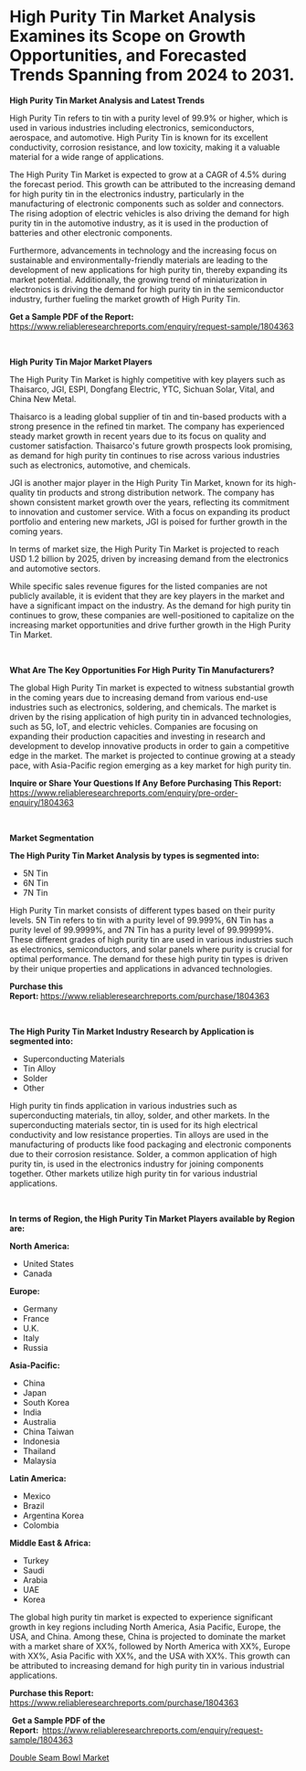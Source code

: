 <p><h1>High Purity Tin Market Analysis Examines its Scope on Growth Opportunities, and Forecasted Trends Spanning from 2024 to 2031.</h1></p><p><strong>High Purity Tin Market Analysis and Latest Trends</strong></p>
<p><p>High Purity Tin refers to tin with a purity level of 99.9% or higher, which is used in various industries including electronics, semiconductors, aerospace, and automotive. High Purity Tin is known for its excellent conductivity, corrosion resistance, and low toxicity, making it a valuable material for a wide range of applications.</p><p>The High Purity Tin Market is expected to grow at a CAGR of 4.5% during the forecast period. This growth can be attributed to the increasing demand for high purity tin in the electronics industry, particularly in the manufacturing of electronic components such as solder and connectors. The rising adoption of electric vehicles is also driving the demand for high purity tin in the automotive industry, as it is used in the production of batteries and other electronic components.</p><p>Furthermore, advancements in technology and the increasing focus on sustainable and environmentally-friendly materials are leading to the development of new applications for high purity tin, thereby expanding its market potential. Additionally, the growing trend of miniaturization in electronics is driving the demand for high purity tin in the semiconductor industry, further fueling the market growth of High Purity Tin.</p></p>
<p><strong>Get a Sample PDF of the Report:&nbsp;</strong> <a href="https://www.reliableresearchreports.com/enquiry/request-sample/1804363">https://www.reliableresearchreports.com/enquiry/request-sample/1804363</a></p>
<p>&nbsp;</p>
<p><strong>High Purity Tin Major Market Players</strong></p>
<p><p>The High Purity Tin Market is highly competitive with key players such as Thaisarco, JGI, ESPI, Dongfang Electric, YTC, Sichuan Solar, Vital, and China New Metal. </p><p>Thaisarco is a leading global supplier of tin and tin-based products with a strong presence in the refined tin market. The company has experienced steady market growth in recent years due to its focus on quality and customer satisfaction. Thaisarco's future growth prospects look promising, as demand for high purity tin continues to rise across various industries such as electronics, automotive, and chemicals. </p><p>JGI is another major player in the High Purity Tin Market, known for its high-quality tin products and strong distribution network. The company has shown consistent market growth over the years, reflecting its commitment to innovation and customer service. With a focus on expanding its product portfolio and entering new markets, JGI is poised for further growth in the coming years. </p><p>In terms of market size, the High Purity Tin Market is projected to reach USD 1.2 billion by 2025, driven by increasing demand from the electronics and automotive sectors. </p><p>While specific sales revenue figures for the listed companies are not publicly available, it is evident that they are key players in the market and have a significant impact on the industry. As the demand for high purity tin continues to grow, these companies are well-positioned to capitalize on the increasing market opportunities and drive further growth in the High Purity Tin Market.</p></p>
<p>&nbsp;</p>
<p><strong>What Are The Key Opportunities For High Purity Tin Manufacturers?</strong></p>
<p><p>The global High Purity Tin market is expected to witness substantial growth in the coming years due to increasing demand from various end-use industries such as electronics, soldering, and chemicals. The market is driven by the rising application of high purity tin in advanced technologies, such as 5G, IoT, and electric vehicles. Companies are focusing on expanding their production capacities and investing in research and development to develop innovative products in order to gain a competitive edge in the market. The market is projected to continue growing at a steady pace, with Asia-Pacific region emerging as a key market for high purity tin.</p></p>
<p><strong>Inquire or Share Your Questions If Any Before Purchasing This Report:</strong> <a href="https://www.reliableresearchreports.com/enquiry/pre-order-enquiry/1804363">https://www.reliableresearchreports.com/enquiry/pre-order-enquiry/1804363</a></p>
<p>&nbsp;</p>
<p><strong>Market Segmentation</strong></p>
<p><strong>The High Purity Tin Market Analysis by types is segmented into:</strong></p>
<p><ul><li>5N Tin</li><li>6N Tin</li><li>7N Tin</li></ul></p>
<p><p>High Purity Tin market consists of different types based on their purity levels. 5N Tin refers to tin with a purity level of 99.999%, 6N Tin has a purity level of 99.9999%, and 7N Tin has a purity level of 99.99999%. These different grades of high purity tin are used in various industries such as electronics, semiconductors, and solar panels where purity is crucial for optimal performance. The demand for these high purity tin types is driven by their unique properties and applications in advanced technologies.</p></p>
<p><strong>Purchase this Report:&nbsp;</strong><a href="https://www.reliableresearchreports.com/purchase/1804363">https://www.reliableresearchreports.com/purchase/1804363</a></p>
<p>&nbsp;</p>
<p><strong>The High Purity Tin Market Industry Research by Application is segmented into:</strong></p>
<p><ul><li>Superconducting Materials</li><li>Tin Alloy</li><li>Solder</li><li>Other</li></ul></p>
<p><p>High purity tin finds application in various industries such as superconducting materials, tin alloy, solder, and other markets. In the superconducting materials sector, tin is used for its high electrical conductivity and low resistance properties. Tin alloys are used in the manufacturing of products like food packaging and electronic components due to their corrosion resistance. Solder, a common application of high purity tin, is used in the electronics industry for joining components together. Other markets utilize high purity tin for various industrial applications.</p></p>
<p>&nbsp;</p>
<p><strong>In terms of Region, the High Purity Tin Market Players available by Region are:</strong></p>
<p>
    <p> <strong> North America: </strong>
        <ul>
            <li>United States</li>
            <li>Canada</li>
        </ul>
        </p> 
    <p> <strong> Europe: </strong>
        <ul>
            <li>Germany</li>
            <li>France</li>
            <li>U.K.</li>
            <li>Italy</li>
            <li>Russia</li>
        </ul>
        </p> 
    <p> <strong> Asia-Pacific: </strong>
        <ul>
            <li>China</li>
            <li>Japan</li>
            <li>South Korea</li>
            <li>India</li>
            <li>Australia</li>
            <li>China Taiwan</li>
            <li>Indonesia</li>
            <li>Thailand</li>
            <li>Malaysia</li>
        </ul>
        </p> 
    <p> <strong> Latin America: </strong>
        <ul>
            <li>Mexico</li>
            <li>Brazil</li>
            <li>Argentina Korea</li>
            <li>Colombia</li>
        </ul>
        </p> 
    <p> <strong> Middle East & Africa: </strong>
        <ul>
            <li>Turkey</li>
            <li>Saudi</li>
            <li>Arabia</li>
            <li>UAE</li>
            <li>Korea</li>
        </ul>
    </p>
    </p>
<p><p>The global high purity tin market is expected to experience significant growth in key regions including North America, Asia Pacific, Europe, the USA, and China. Among these, China is projected to dominate the market with a market share of XX%, followed by North America with XX%, Europe with XX%, Asia Pacific with XX%, and the USA with XX%. This growth can be attributed to increasing demand for high purity tin in various industrial applications.</p></p>
<p><strong>Purchase this Report: </strong><a href="https://www.reliableresearchreports.com/purchase/1804363">https://www.reliableresearchreports.com/purchase/1804363</a></p>
<p>&nbsp;<strong>Get a Sample PDF of the Report:&nbsp;&nbsp;</strong><a href="https://www.reliableresearchreports.com/enquiry/request-sample/1804363">https://www.reliableresearchreports.com/enquiry/request-sample/1804363</a></p>
<p><strong></strong></p>
<p><p><a href="https://gamy-alyssum-396.notion.site/Global-Double-Seam-Bowl-Market-by-Types-Applications-and-Major-Players-with-Regional-Growth-Rate--4873121063504eb183551ddb69bd3b46">Double Seam Bowl Market</a></p></p>